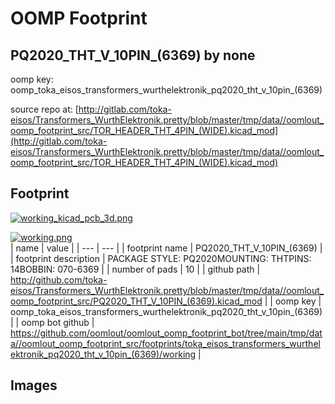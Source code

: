 # OOMP Footprint  
## PQ2020_THT_V_10PIN_(6369)  by none  
  
oomp key: oomp_toka_eisos_transformers_wurthelektronik_pq2020_tht_v_10pin_(6369)  
  
source repo at: [http://gitlab.com/toka-eisos/Transformers_WurthElektronik.pretty/blob/master/tmp/data//oomlout_oomp_footprint_src/TOR_HEADER_THT_4PIN_(WIDE).kicad_mod](http://gitlab.com/toka-eisos/Transformers_WurthElektronik.pretty/blob/master/tmp/data//oomlout_oomp_footprint_src/TOR_HEADER_THT_4PIN_(WIDE).kicad_mod)  
## Footprint  
  
[![working_kicad_pcb_3d.png](working_kicad_pcb_3d_600.png)](working_kicad_pcb_3d.png)  
  
[![working.png](working_600.png)](working.png)  
| name | value | 
| --- | --- | 
| footprint name | PQ2020_THT_V_10PIN_(6369) | 
| footprint description | PACKAGE STYLE: PQ2020MOUNTING: THTPINS: 14BOBBIN: 070-6369 | 
| number of pads | 10 | 
| github path | http://github.com/toka-eisos/Transformers_WurthElektronik.pretty/blob/master/tmp/data//oomlout_oomp_footprint_src/PQ2020_THT_V_10PIN_(6369).kicad_mod | 
| oomp key | oomp_toka_eisos_transformers_wurthelektronik_pq2020_tht_v_10pin_(6369) | 
| oomp bot github | https://github.com/oomlout/oomlout_oomp_footprint_bot/tree/main/tmp/data//oomlout_oomp_footprint_src/footprints/toka_eisos_transformers_wurthelektronik_pq2020_tht_v_10pin_(6369)/working | 
## Images  
